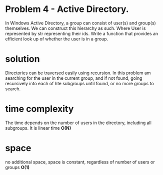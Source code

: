 # Problem 4 - Active Directory.

In Windows Active Directory, a group can consist of user(s) and group(s) themselves. We can construct this hierarchy as such. Where User is represented by str representing their ids.
Write a function that provides an efficient look up of whether the user is in a group.

# solution

Directories can be traversed easily using recursion. In this problem am searching for the user in the current group, 
and if not found, going recursively into each of hte subgroups until found, or no more groups to search.

# time complexity

The time depends on the number of users in the directory, including all subgroups. It is linear time **O(N)**

# space
no additional space, space is constant, regardless of number of users or groups **O(1)** 